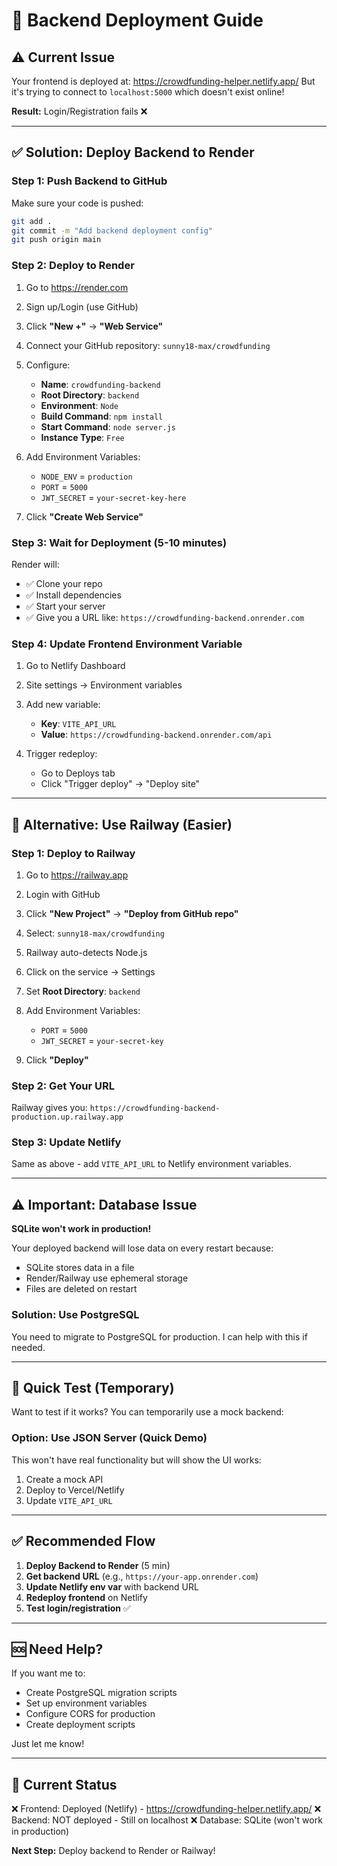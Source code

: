 # 🚀 Backend Deployment Guide

## ⚠️ Current Issue

Your frontend is deployed at: https://crowdfunding-helper.netlify.app/
But it's trying to connect to `localhost:5000` which doesn't exist online!

**Result:** Login/Registration fails ❌

---

## ✅ Solution: Deploy Backend to Render

### Step 1: Push Backend to GitHub

Make sure your code is pushed:
```bash
git add .
git commit -m "Add backend deployment config"
git push origin main
```

### Step 2: Deploy to Render

1. Go to https://render.com
2. Sign up/Login (use GitHub)
3. Click **"New +"** → **"Web Service"**
4. Connect your GitHub repository: `sunny18-max/crowdfunding`
5. Configure:
   - **Name**: `crowdfunding-backend`
   - **Root Directory**: `backend`
   - **Environment**: `Node`
   - **Build Command**: `npm install`
   - **Start Command**: `node server.js`
   - **Instance Type**: `Free`

6. Add Environment Variables:
   - `NODE_ENV` = `production`
   - `PORT` = `5000`
   - `JWT_SECRET` = `your-secret-key-here`

7. Click **"Create Web Service"**

### Step 3: Wait for Deployment (5-10 minutes)

Render will:
- ✅ Clone your repo
- ✅ Install dependencies
- ✅ Start your server
- ✅ Give you a URL like: `https://crowdfunding-backend.onrender.com`

### Step 4: Update Frontend Environment Variable

1. Go to Netlify Dashboard
2. Site settings → Environment variables
3. Add new variable:
   - **Key**: `VITE_API_URL`
   - **Value**: `https://crowdfunding-backend.onrender.com/api`

4. Trigger redeploy:
   - Go to Deploys tab
   - Click "Trigger deploy" → "Deploy site"

---

## 🎯 Alternative: Use Railway (Easier)

### Step 1: Deploy to Railway

1. Go to https://railway.app
2. Login with GitHub
3. Click **"New Project"** → **"Deploy from GitHub repo"**
4. Select: `sunny18-max/crowdfunding`
5. Railway auto-detects Node.js
6. Click on the service → Settings
7. Set **Root Directory**: `backend`
8. Add Environment Variables:
   - `PORT` = `5000`
   - `JWT_SECRET` = `your-secret-key`

9. Click **"Deploy"**

### Step 2: Get Your URL

Railway gives you: `https://crowdfunding-backend-production.up.railway.app`

### Step 3: Update Netlify

Same as above - add `VITE_API_URL` to Netlify environment variables.

---

## ⚠️ Important: Database Issue

**SQLite won't work in production!**

Your deployed backend will lose data on every restart because:
- SQLite stores data in a file
- Render/Railway use ephemeral storage
- Files are deleted on restart

### Solution: Use PostgreSQL

You need to migrate to PostgreSQL for production. I can help with this if needed.

---

## 🔧 Quick Test (Temporary)

Want to test if it works? You can temporarily use a mock backend:

### Option: Use JSON Server (Quick Demo)

This won't have real functionality but will show the UI works:

1. Create a mock API
2. Deploy to Vercel/Netlify
3. Update `VITE_API_URL`

---

## ✅ Recommended Flow

1. **Deploy Backend to Render** (5 min)
2. **Get backend URL** (e.g., `https://your-app.onrender.com`)
3. **Update Netlify env var** with backend URL
4. **Redeploy frontend** on Netlify
5. **Test login/registration** ✅

---

## 🆘 Need Help?

If you want me to:
- Create PostgreSQL migration scripts
- Set up environment variables
- Configure CORS for production
- Create deployment scripts

Just let me know!

---

## 📝 Current Status

❌ Frontend: Deployed (Netlify) - https://crowdfunding-helper.netlify.app/
❌ Backend: NOT deployed - Still on localhost
❌ Database: SQLite (won't work in production)

**Next Step:** Deploy backend to Render or Railway!
